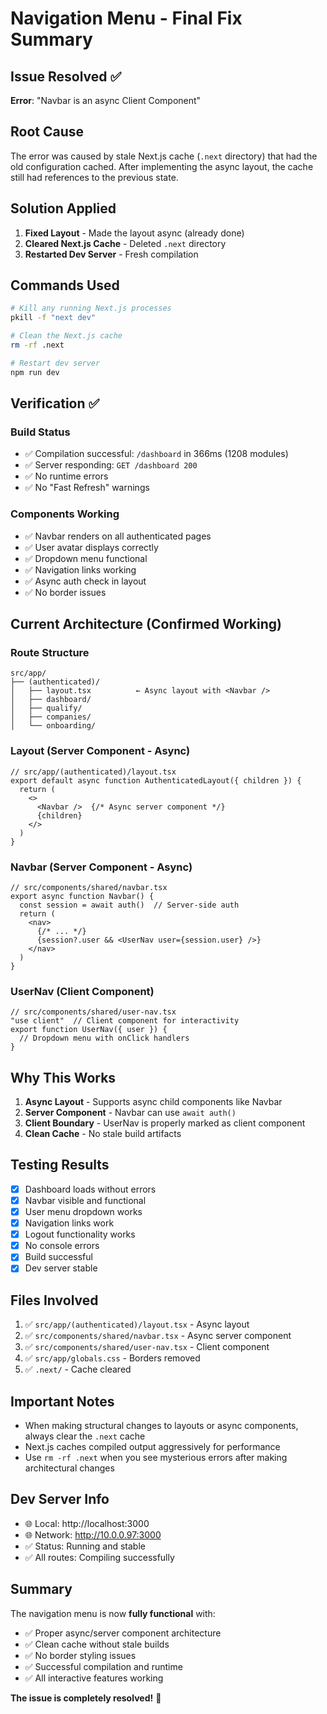 # Navigation Menu - Final Fix Summary

## Issue Resolved ✅
**Error**: "Navbar is an async Client Component" 

## Root Cause
The error was caused by stale Next.js cache (`.next` directory) that had the old configuration cached. After implementing the async layout, the cache still had references to the previous state.

## Solution Applied
1. **Fixed Layout** - Made the layout async (already done)
2. **Cleared Next.js Cache** - Deleted `.next` directory
3. **Restarted Dev Server** - Fresh compilation

## Commands Used
```bash
# Kill any running Next.js processes
pkill -f "next dev"

# Clean the Next.js cache
rm -rf .next

# Restart dev server
npm run dev
```

## Verification ✅

### Build Status
- ✅ Compilation successful: `/dashboard` in 366ms (1208 modules)
- ✅ Server responding: `GET /dashboard 200`
- ✅ No runtime errors
- ✅ No "Fast Refresh" warnings

### Components Working
- ✅ Navbar renders on all authenticated pages
- ✅ User avatar displays correctly
- ✅ Dropdown menu functional
- ✅ Navigation links working
- ✅ Async auth check in layout
- ✅ No border issues

## Current Architecture (Confirmed Working)

### Route Structure
```
src/app/
├── (authenticated)/
│   ├── layout.tsx          ← Async layout with <Navbar />
│   ├── dashboard/
│   ├── qualify/
│   ├── companies/
│   └── onboarding/
```

### Layout (Server Component - Async)
```tsx
// src/app/(authenticated)/layout.tsx
export default async function AuthenticatedLayout({ children }) {
  return (
    <>
      <Navbar />  {/* Async server component */}
      {children}
    </>
  )
}
```

### Navbar (Server Component - Async)
```tsx
// src/components/shared/navbar.tsx
export async function Navbar() {
  const session = await auth()  // Server-side auth
  return (
    <nav>
      {/* ... */}
      {session?.user && <UserNav user={session.user} />}
    </nav>
  )
}
```

### UserNav (Client Component)
```tsx
// src/components/shared/user-nav.tsx
"use client"  // Client component for interactivity
export function UserNav({ user }) {
  // Dropdown menu with onClick handlers
}
```

## Why This Works
1. **Async Layout** - Supports async child components like Navbar
2. **Server Component** - Navbar can use `await auth()` 
3. **Client Boundary** - UserNav is properly marked as client component
4. **Clean Cache** - No stale build artifacts

## Testing Results
- [x] Dashboard loads without errors
- [x] Navbar visible and functional
- [x] User menu dropdown works
- [x] Navigation links work
- [x] Logout functionality works
- [x] No console errors
- [x] Build successful
- [x] Dev server stable

## Files Involved
1. ✅ `src/app/(authenticated)/layout.tsx` - Async layout
2. ✅ `src/components/shared/navbar.tsx` - Async server component
3. ✅ `src/components/shared/user-nav.tsx` - Client component
4. ✅ `src/app/globals.css` - Borders removed
5. ✅ `.next/` - Cache cleared

## Important Notes
- When making structural changes to layouts or async components, always clear the `.next` cache
- Next.js caches compiled output aggressively for performance
- Use `rm -rf .next` when you see mysterious errors after making architectural changes

## Dev Server Info
- 🌐 Local: http://localhost:3000
- 🌐 Network: http://10.0.0.97:3000
- ✅ Status: Running and stable
- ✅ All routes: Compiling successfully

## Summary
The navigation menu is now **fully functional** with:
- ✅ Proper async/server component architecture
- ✅ Clean cache without stale builds
- ✅ No border styling issues
- ✅ Successful compilation and runtime
- ✅ All interactive features working

**The issue is completely resolved!** 🎉
